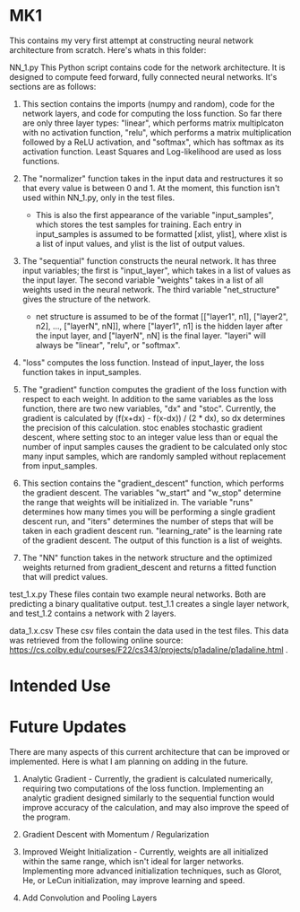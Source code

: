 # MK1

This contains my very first attempt at constructing neural network architecture from scratch.
Here's whats in this folder:

NN_1.py
  This Python script contains code for the network architecture. It is designed to compute 
  feed forward, fully connected neural networks. It's sections are as follows:

  1. This section contains the imports (numpy and random), code for the network layers, and
     code for computing the loss function. So far there are only three layer types: "linear",
     which performs matrix multiplcaton with no activation function, "relu", which performs a
     matrix multiplication followed by a ReLU activation, and "softmax", which has softmax as
     its activation function. Least Squares and Log-likelihood are used as loss functions.
     
  2. The "normalizer" function takes in the input data and restructures it so that every value
     is between 0 and 1. At the moment, this function isn't used within NN_1.py, only in the
     test files.
     
     * This is also the first appearance of the variable "input_samples", which stores the test
       samples for training. Each entry in input_samples is assumed to be formatted
       [xlist, ylist], where xlist is a list of input values, and ylist is the list of output
       values.

  3. The "sequential" function constructs the neural network. It has three input variables; the
     first is "input_layer", which takes in a list of values as the input layer. The second
     variable "weights" takes in a list of all weights used in the neural network. The third
     variable "net_structure" gives the structure of the network.

     * net structure is assumed to be of the format
             [["layer1", n1], ["layer2", n2], ..., ["layerN", nN]],
       where ["layer1", n1] is the hidden layer after the input layer, and ["layerN", nN] is the
       final layer. "layeri" will always be "linear", "relu", or "softmax".

  4. "loss" computes the loss function. Instead of input_layer, the loss function takes in
     input_samples.

  5. The "gradient" function computes the gradient of the loss function with respect to each
     weight. In addition to the same variables as the loss function, there are two new variables,
     "dx" and "stoc". Currently, the gradient is calculated by
             (f(x+dx) - f(x-dx)) / (2 * dx),
     so dx determines the precision of this calculation. stoc enables stochastic gradient descent,
     where setting stoc to an integer value less than or equal the number of input samples causes
     the gradient to be calculated only stoc many input samples, which are randomly sampled without
     replacement from input_samples.

  6. This section contains the "gradient_descent" function, which performs the gradient descent.
     The variables "w_start" and "w_stop" determine the range that weights will be initialized in.
     The variable "runs" determines how many times you will be performing a single gradient descent
     run, and "iters" determines the number of steps that will be taken in each gradient descent run.
     "learning_rate" is the learning rate of the gradient descent. The output of this function is
     a list of weights.

  7. The "NN" function takes in the network structure and the optimized weights returned from
     gradient_descent and returns a fitted function that will predict values.
     

test_1.x.py 
  These files contain two example neural networks. Both are predicting a binary qualitative output.
  test_1.1 creates a single layer network, and test_1.2 contains a network with 2 layers.

data_1.x.csv
  These csv files contain the data used in the test files. This data was retrieved from the following
  online source: https://cs.colby.edu/courses/F22/cs343/projects/p1adaline/p1adaline.html .



# Intended Use



# Future Updates

There are many aspects of this current architecture that can be improved or implemented. Here is what
I am planning on adding in the future.

  1. Analytic Gradient - Currently, the gradient is calculated numerically, requiring two computations
     of the loss function. Implementing an analytic gradient designed similarly to the sequential
     function would improve accuracy of the calculation, and may also improve the speed of the program.

  2. Gradient Descent with Momentum / Regularization

  3. Improved Weight Initialization - Currently, weights are all initialized within the same
     range, which isn't ideal for larger networks. Implementing more advanced initialization techniques,
     such as Glorot, He, or LeCun initialization, may improve learning and speed.

  4. Add Convolution and Pooling Layers
  

